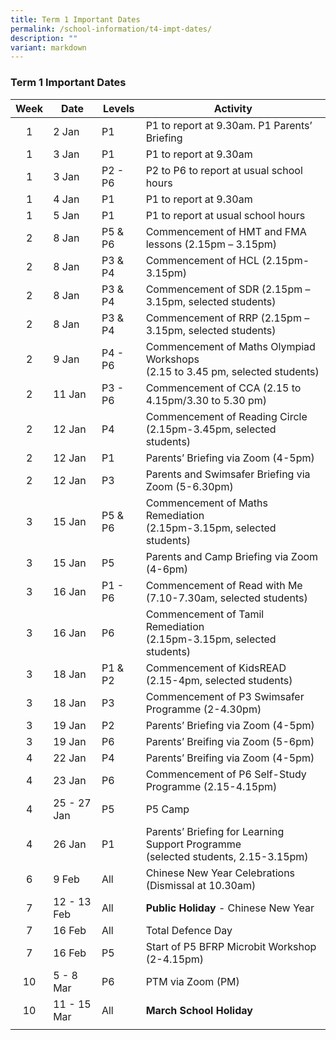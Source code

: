 ```yaml
---
title: Term 1 Important Dates
permalink: /school-information/t4-impt-dates/
description: ""
variant: markdown
---
```

### Term 1 Important Dates

| Week | Date | Levels | Activity |
|:---:| -------- | --- | --- |
| 1 | 2 Jan | P1 | P1 to report at 9.30am. P1 Parents’ Briefing |
| 1 | 3 Jan | P1 | P1 to report at 9.30am |
| 1 | 3 Jan | P2 - P6 | P2 to P6 to report at usual school hours |
| 1 | 4 Jan | P1 | P1 to report at 9.30am |
| 1 | 5 Jan | P1 | P1 to report at usual school hours |
| 2 | 8 Jan | P5 &amp; P6 | Commencement of HMT and FMA lessons (2.15pm – 3.15pm) |
| 2 | 8 Jan | P3 &amp; P4 | Commencement of HCL (2.15pm- 3.15pm) |
| 2 | 8 Jan | P3 &amp; P4 | Commencement of SDR (2.15pm – 3.15pm, selected students) |
| 2 | 8 Jan | P3 &amp; P4 | Commencement of RRP (2.15pm – 3.15pm, selected students) |
| 2 | 9 Jan | P4 - P6 | Commencement of Maths Olympiad Workshops <br>(2.15 to 3.45 pm, selected students) |
| 2 | 11 Jan | P3 - P6 | Commencement of CCA (2.15 to 4.15pm/3.30 to 5.30 pm) |
| 2 | 12 Jan | P4 | Commencement of Reading Circle <br>(2.15pm-3.45pm, selected students) |
| 2 | 12 Jan | P1 | Parents’ Briefing via Zoom (4-5pm) |
| 2 | 12 Jan | P3 | Parents and Swimsafer Briefing via Zoom (5-6.30pm) |
| 3 | 15 Jan | P5 &amp; P6 | Commencement of Maths Remediation<br>(2.15pm-3.15pm, selected students) |
| 3 | 15 Jan | P5 | Parents and Camp Briefing via Zoom (4-6pm) |
| 3 | 16 Jan | P1 - P6 | Commencement of Read with Me<br>(7.10-7.30am, selected students) |
| 3 | 16 Jan | P6 | Commencement of Tamil Remediation<br>(2.15pm-3.15pm, selected students) |
| 3 | 18 Jan | P1 &amp; P2 | Commencement of KidsREAD (2.15-4pm, selected students) |
| 3 | 18 Jan | P3 | Commencement of P3 Swimsafer Programme (2-4.30pm) |
| 3 | 19 Jan | P2 | Parents’ Briefing via Zoom (4-5pm) |
| 3 | 19 Jan | P6 | Parents’ Breifing via Zoom (5-6pm) |
| 4 | 22 Jan | P4 | Parents’ Breifing via Zoom (4-5pm) |
| 4 | 23 Jan | P6 | Commencement of P6 Self-Study Programme (2.15-4.15pm) |
| 4 | 25 - 27 Jan | P5 | P5 Camp |
| 4 | 26 Jan | P1 | Parents’ Briefing for Learning Support Programme<br>(selected students, 2.15-3.15pm) |
| 6 | 9 Feb | All | Chinese New Year Celebrations (Dismissal at 10.30am) |
| 7 | 12 - 13 Feb | All | **Public Holiday** - Chinese New Year |
| 7 | 16 Feb | All | Total Defence Day |
| 7 | 16 Feb | P5 | Start of P5 BFRP Microbit Workshop (2-4.15pm) |
| 10 | 5 - 8 Mar | P6 | PTM via Zoom (PM) |
| 10 | 11 - 15 Mar | All |  **March School Holiday** |
|  |  |  |  |